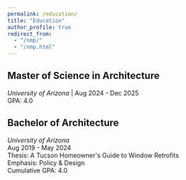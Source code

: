 ```yaml
---
permalink: /education/
title: "Education"
author_profile: true
redirect_from: 
  - "/nmp/"
  - "/nmp.html"
---
```


Master of Science in Architecture
---
*University of Arizona* | Aug 2024 - Dec 2025
<br/>
GPA: 4.0

Bachelor of Architecture
---
*University of Arizona*
<br/>
Aug 2019 - May 2024
<br/>
Thesis: A Tucson Homeowner's Guide to Window Retrofits
<br/>
Emphasis: Policy & Design
<br/>
Cumulative GPA: 4.0
